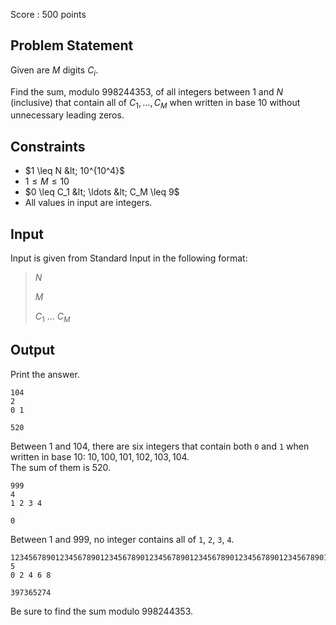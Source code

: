 Score : $500$ points

## Problem Statement

Given are $M$ digits $C_i$.

Find the sum, modulo $998244353$, of all integers between $1$ and $N$ (inclusive) that contain all of $C_1, \ldots, C_M$ when written in base $10$ without unnecessary leading zeros. 

## Constraints

- $1 \leq N &lt; 10^{10^4}$
- $1 \leq M \leq 10$
- $0 \leq C_1 &lt; \ldots &lt; C_M \leq 9$
- All values in input are integers.

## Input

Input is given from Standard Input in the following format:

> $N$
> 
> $M$
> 
> $C_1$ $\ldots$ $C_M$

## Output

Print the answer.

```input1
104
2
0 1
```

```output1
520
```

Between $1$ and $104$, there are six integers that contain both `0` and `1` when written in base $10$: $10,100,101,102,103,104$.<br>
The sum of them is $520$.

```input2
999
4
1 2 3 4
```

```output2
0
```

Between $1$ and $999$, no integer contains all of `1`, `2`, `3`, `4`.

```input3
1234567890123456789012345678901234567890123456789012345678901234567890123456789012345678901234567890
5
0 2 4 6 8
```

```output3
397365274
```

Be sure to find the sum modulo $998244353$.